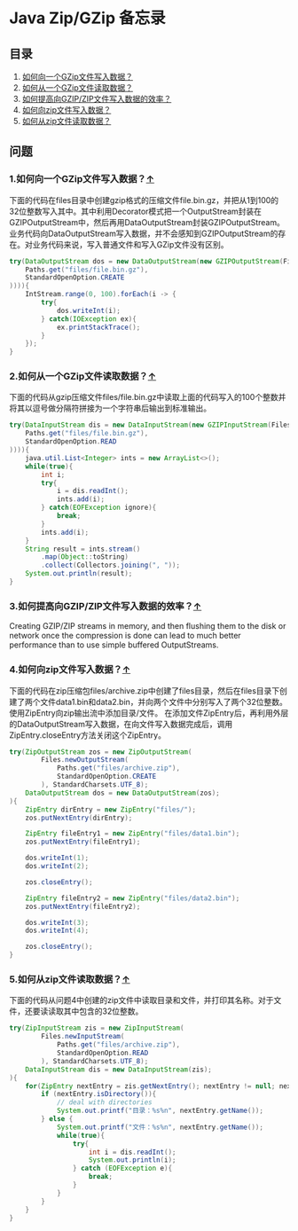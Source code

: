 # Java Zip/GZip 备忘录
## 目录
  1. [如何向一个GZip文件写入数据？](#write-to-gzip)
  2. [如何从一个GZip文件读取数据？](#read-from-gzip)
  3. [如何提高向GZIP/ZIP文件写入数据的效率？](#performant-zip-write)
  4. [如何向zip文件写入数据？](#write-to-zip)
  5. [如何从zip文件读取数据？](#read-from-zip)

## 问题
### 1.如何向一个GZip文件写入数据？<a name="write-to-gzip"></a>[↑](#top)
下面的代码在files目录中创建gzip格式的压缩文件file.bin.gz，并把从1到100的
32位整数写入其中。其中利用Decorator模式把一个OutputStream封装在GZIPOutputStream中，然后再用DataOutputStream封装GZIPOutputStream。业务代码向DataOutputStream写入数据，并不会感知到GZIPOutputStream的存在。对业务代码来说，写入普通文件和写入GZip文件没有区别。
```java
try(DataOutputStream dos = new DataOutputStream(new GZIPOutputStream(Files.newOutputStream(
    Paths.get("files/file.bin.gz"),
    StandardOpenOption.CREATE
)))){
    IntStream.range(0, 100).forEach(i -> {
        try{ 
            dos.writeInt(i);
        } catch(IOException ex){
            ex.printStackTrace();
        }
    });
}
```
### 2.如何从一个GZip文件读取数据？<a name="read-from-gzip"></a>[↑](#top)
下面的代码从gzip压缩文件files/file.bin.gz中读取上面的代码写入的100个整数并将其以逗号做分隔符拼接为一个字符串后输出到标准输出。
```java
try(DataInputStream dis = new DataInputStream(new GZIPInputStream(Files.newInputStream(
    Paths.get("files/file.bin.gz"),
    StandardOpenOption.READ
)))){
    java.util.List<Integer> ints = new ArrayList<>();
    while(true){
        int i;
        try{
            i = dis.readInt();
            ints.add(i);
        } catch(EOFException ignore){
            break;
        }
        ints.add(i);
    }
    String result = ints.stream()
        .map(Object::toString)
        .collect(Collectors.joining(", "));
    System.out.println(result);
}
```
### 3.如何提高向GZIP/ZIP文件写入数据的效率？<a name="performant-zip-write"></a>[↑](#top)
Creating GZIP/ZIP streams in memory, and then flushing them
to the disk or network once the compression is done can lead
to much better performance than to use simple buffered OutputStreams.
### 4.如何向zip文件写入数据？<a name="write-to-zip"></a>[↑](#top)
下面的代码在zip压缩包files/archive.zip中创建了files目录，然后在files目录下创建了两个文件data1.bin和data2.bin，并向两个文件中分别写入了两个32位整数。
使用ZipEntry向zip输出流中添加目录/文件。
在添加文件ZipEntry后，再利用外层的DataOutputStream写入数据，在向文件写入数据完成后，调用ZipEntry.closeEntry方法关闭这个ZipEntry。
```java
try(ZipOutputStream zos = new ZipOutputStream(
        Files.newOutputStream(
            Paths.get("files/archive.zip"),
            StandardOpenOption.CREATE
        ), StandardCharsets.UTF_8);
    DataOutputStream dos = new DataOutputStream(zos);
){
    ZipEntry dirEntry = new ZipEntry("files/");
    zos.putNextEntry(dirEntry);

    ZipEntry fileEntry1 = new ZipEntry("files/data1.bin");
    zos.putNextEntry(fileEntry1);

    dos.writeInt(1);
    dos.writeInt(2);

    zos.closeEntry();

    ZipEntry fileEntry2 = new ZipEntry("files/data2.bin");
    zos.putNextEntry(fileEntry2);

    dos.writeInt(3);
    dos.writeInt(4);

    zos.closeEntry();
}
```
### 5.如何从zip文件读取数据？<a name="read-from-zip"></a>[↑](#top)
下面的代码从问题4中创建的zip文件中读取目录和文件，并打印其名称。对于文件，还要读读取其中包含的32位整数。
```java
try(ZipInputStream zis = new ZipInputStream(
        Files.newInputStream(
            Paths.get("files/archive.zip"),
            StandardOpenOption.READ
        ), StandardCharsets.UTF_8);
    DataInputStream dis = new DataInputStream(zis);
){
    for(ZipEntry nextEntry = zis.getNextEntry(); nextEntry != null; nextEntry = zis.getNextEntry()) {
        if (nextEntry.isDirectory()){
            // deal with directories
            System.out.printf("目录：%s%n", nextEntry.getName());
        } else {
            System.out.printf("文件：%s%n", nextEntry.getName());
            while(true){
                try{
                    int i = dis.readInt();
                    System.out.println(i);
                } catch (EOFException e){
                    break;
                }
            }
        }
    }
}
```